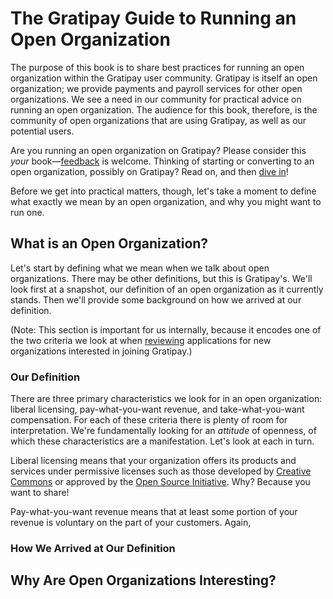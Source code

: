 # The Gratipay Guide to Running an Open Organization

The purpose of this book is to share best practices for running an open organization within the Gratipay user community. Gratipay is itself an open organization; we provide payments and payroll services for other open organizations. We see a need in our community for practical advice on running an open organization. The audience for this book, therefore, is the community of open organizations that are using Gratipay, as well as our potential users.

Are you running an open organization on Gratipay? Please consider this *your* book—[feedback](https://github.com/gratipay/guide/issues/new) is welcome. Thinking of starting or converting to an open organization, possibly on Gratipay? Read on, and then [dive in](https://gratipay.com/new)!

Before we get into practical matters, though, let's take a moment to define what exactly we mean by an open organization, and why you might want to run one.

## What is an Open Organization?

Let's start by defining what we mean when we talk about open organizations. There may be other definitions, but this is Gratipay's. We'll look first at a snapshot, our definition of an open organization as it currently stands. Then we'll provide some background on how we arrived at our definition.

(Note: This section is important for us internally, because it encodes one of the two criteria we look at when [reviewing](http://inside.gratipay.com/howto/review-teams) applications for new organizations interested in joining Gratipay.)

### Our Definition

There are three primary characteristics we look for in an open organization: liberal licensing, pay-what-you-want revenue, and take-what-you-want compensation. For each of these criteria there is plenty of room for interpretation. We're fundamentally looking for an *attitude* of openness, of which these characteristics are a manifestation. Let's look at each in turn.

Liberal licensing means that your organization offers its products and services under permissive licenses such as those developed by [Creative Commons](https://creativecommons.org/) or approved by the [Open Source Initiative](https://opensource.org/). Why? Because you want to share!

Pay-what-you-want revenue means that at least some portion of your revenue is voluntary on the part of your customers. Again, 



### How We Arrived at Our Definition


## Why Are Open Organizations Interesting?